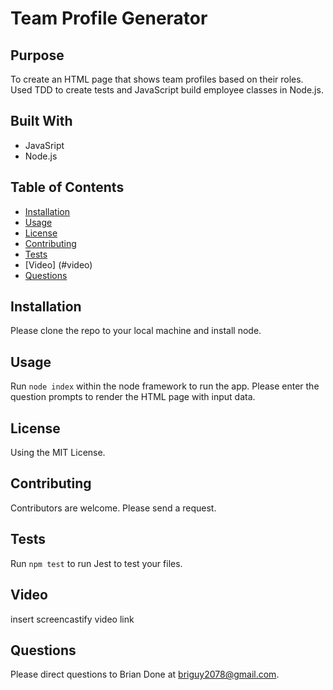 # Team Profile Generator 

## Purpose 
To create an HTML page that shows team profiles based on their roles. Used TDD to create tests and JavaScript build employee classes in Node.js.

## Built With
* JavaSript
* Node.js

## Table of Contents
* [Installation](#installation)
* [Usage](#usage)
* [License](#license)
* [Contributing](#contributing)
* [Tests](#tests)
* [Video] (#video)
* [Questions](#questions)

## Installation 
Please clone the repo to your local machine and install node. 

## Usage 
Run `node index` within the node framework to run the app. Please enter the question prompts to render the HTML page with input data.

## License 
Using the MIT License.

## Contributing 
Contributors are welcome. Please send a request.

## Tests
Run `npm test` to run Jest to test your files.

## Video 
insert screencastify video link

## Questions
Please direct questions to Brian Done at briguy2078@gmail.com.
